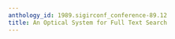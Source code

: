 ```yaml
---
anthology_id: 1989.sigirconf_conference-89.12
title: An Optical System for Full Text Search
---
```

